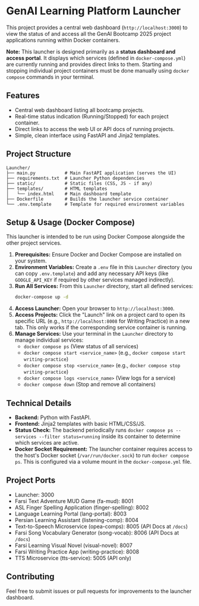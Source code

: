 # GenAI Learning Platform Launcher

This project provides a central web dashboard (`http://localhost:3000`) to view the status of and access all the GenAI Bootcamp 2025 project applications running within Docker containers.

**Note:** This launcher is designed primarily as a **status dashboard and access portal**. It displays which services (defined in `docker-compose.yml`) are currently running and provides direct links to them. Starting and stopping individual project containers must be done manually using `docker compose` commands in your terminal.

## Features

- Central web dashboard listing all bootcamp projects.
- Real-time status indication (Running/Stopped) for each project container.
- Direct links to access the web UI or API docs of running projects.
- Simple, clean interface using FastAPI and Jinja2 templates.

## Project Structure

```
Launcher/
├── main.py           # Main FastAPI application (serves the UI)
├── requirements.txt  # Launcher Python dependencies
├── static/           # Static files (CSS, JS - if any)
├── templates/        # HTML templates
│   └── index.html    # Main dashboard template
├── Dockerfile        # Builds the launcher service container
└── .env.template     # Template for required environment variables
```

## Setup & Usage (Docker Compose)

This launcher is intended to be run using Docker Compose alongside the other project services.

1.  **Prerequisites:** Ensure Docker and Docker Compose are installed on your system.
2.  **Environment Variables:** Create a `.env` file in this `Launcher` directory (you can copy `.env.template`) and add any necessary API keys (like `GOOGLE_API_KEY` if required by other services managed indirectly).
3.  **Run All Services:** From this `Launcher` directory, start all defined services:
    ```bash
    docker-compose up -d
    ```
4.  **Access Launcher:** Open your browser to `http://localhost:3000`.
5.  **Access Projects:** Click the "Launch" link on a project card to open its specific URL (e.g., `http://localhost:8008` for Writing Practice) in a new tab. This only works if the corresponding service container is running.
6.  **Manage Services:** Use your terminal in the `Launcher` directory to manage individual services:
    *   `docker compose ps` (View status of all services)
    *   `docker compose start <service_name>` (e.g., `docker compose start writing-practice`)
    *   `docker compose stop <service_name>` (e.g., `docker compose stop writing-practice`)
    *   `docker compose logs <service_name>` (View logs for a service)
    *   `docker compose down` (Stop and remove all containers)

## Technical Details

-   **Backend:** Python with FastAPI.
-   **Frontend:** Jinja2 templates with basic HTML/CSS/JS.
-   **Status Check:** The backend periodically runs `docker compose ps --services --filter status=running` inside its container to determine which services are active.
-   **Docker Socket Requirement:** The launcher container requires access to the host's Docker socket (`/var/run/docker.sock`) to run `docker compose ps`. This is configured via a volume mount in the `docker-compose.yml` file.

## Project Ports

- Launcher: 3000
- Farsi Text Adventure MUD Game (fa-mud): 8001
- ASL Finger Spelling Application (finger-spelling): 8002
- Language Learning Portal (lang-portal): 8003
- Persian Learning Assistant (listening-comp): 8004
- Text-to-Speech Microservice (opea-comps): 8005 (API Docs at `/docs`)
- Farsi Song Vocabulary Generator (song-vocab): 8006 (API Docs at `/docs`)
- Farsi Learning Visual Novel (visual-novel): 8007
- Farsi Writing Practice App (writing-practice): 8008
- TTS Microservice (tts-service): 5005 (API only)

## Contributing

Feel free to submit issues or pull requests for improvements to the launcher dashboard. 